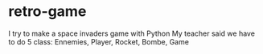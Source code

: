 # retro-game
I try to make a space invaders game with Python
My teacher said we have to do 5 class: Ennemies, Player, Rocket, Bombe, Game
